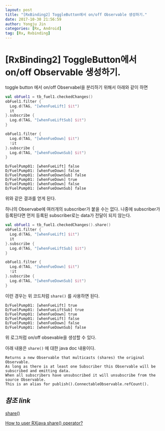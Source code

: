 ```yaml
---
layout: post
title: "[RxBinding2] ToggleButton에서 on/off Observable 생성하기."
date: 2017-10-30 21:56:59
author: Yongju Jin
categories: [Rx, Android]
tag: [Rx, Rxbinding]
---
```

# [RxBinding2] ToggleButton에서 on/off Observable 생성하기.

toggle button 에서 on/off Observabel을 분리하기 위해서 아래와 같이 하면 

```kotlin
val obFuel1 = tb_fuel1.checkedChanges()
obFuel1.filter {
  Log.d(TAG, "[whenFueLift] $it")
  it
}.subscribe {
  Log.d(TAG, "[whenFueLiftSub] $it")
}

obFuel1.filter {
  Log.d(TAG, "[whenFueDown] $it")
  !it
}.subscribe {
  Log.d(TAG, "[whenFueDownSub] $it")
}
```

```log
D/FuelPump01: [whenFueLift] false
D/FuelPump01: [whenFueDown] false
D/FuelPump01: [whenFueDownSub] false
D/FuelPump01: [whenFueDown] true
D/FuelPump01: [whenFueDown] false
D/FuelPump01: [whenFueDownSub] false
```

위와 같은 결과를 얻게 된다.

하나의 Observabe에 여러개의 subscriber가 붙을 수는 없다. 나중에 subscriber가 등록된다면 먼저 등록된 subscriber로는 data가 전달이 되지 않는다.



```kotlin
val obFuel1 = tb_fuel1.checkedChanges().share()
obFuel1.filter {
  Log.d(TAG, "[whenFueLift] $it")
  it
}.subscribe {
  Log.d(TAG, "[whenFueLiftSub] $it")
}

obFuel1.filter {
  Log.d(TAG, "[whenFueDown] $it")
  !it
}.subscribe {
  Log.d(TAG, "[whenFueDownSub] $it")
}
```

이런 경우는 위 코드처럼 `share()` 를 사용하면 된다.

```log
D/FuelPump01: [whenFueLift] true
D/FuelPump01: [whenFueLiftSub] true
D/FuelPump01: [whenFueDown] true
D/FuelPump01: [whenFueLift] false
D/FuelPump01: [whenFueDown] false
D/FuelPump01: [whenFueDownSub] false
```

위 로그처럼 on/off obsevable을 생성할 수 있다.



아래 내용은 `share()` 에 대한 java doc 내용이다.

```doc
Returns a new Observable that multicasts (shares) the original Observable. 
As long as there is at least one Subscriber this Observable will be subscribed and emitting data. 
When all subscribers have unsubscribed it will unsubscribe from the source Observable.
This is an alias for publish().ConnectableObservable.refCount().
```



## *참조 link*

[share()](http://reactivex.io/RxJava/javadoc/rx/Observable.html#share--)

[How to user RXjava share() operator?](https://blog.mindorks.com/how-to-use-rxjava-share-operator-26b08973771a)

